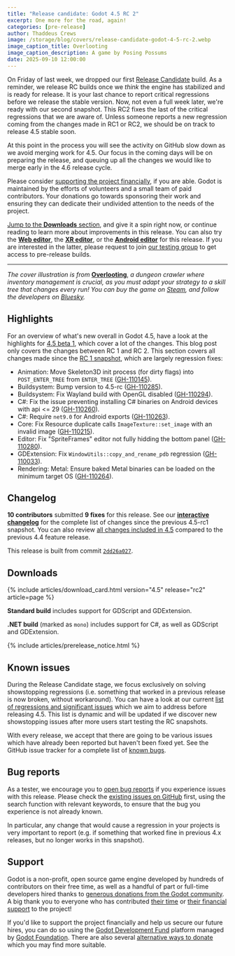 ```yaml
---
title: "Release candidate: Godot 4.5 RC 2"
excerpt: One more for the road, again!
categories: [pre-release]
author: Thaddeus Crews
image: /storage/blog/covers/release-candidate-godot-4-5-rc-2.webp
image_caption_title: Overlooting
image_caption_description: A game by Posing Possums
date: 2025-09-10 12:00:00
---
```


On Friday of last week, we dropped our first [Release Candidate](https://en.wikipedia.org/wiki/Software_release_life_cycle#Release_candidate) build. As a reminder, we release RC builds once we _think_ the engine has stabilized and is ready for release. It is your last chance to report critical regressions before we release the stable version. Now, not even a full week later, we're ready with our second snapshot. This RC2 fixes the last of the critical regressions that we are aware of. Unless someone reports a new regression coming from the changes made in RC1 or RC2, we should be on track to release 4.5 stable soon.

At this point in the process you will see the activity on GitHub slow down as we avoid merging work for 4.5. Our focus in the coming days will be on preparing the release, and queuing up all the changes we would like to merge early in the 4.6 release cycle.

Please consider [supporting the project financially](#support), if you are able. Godot is maintained by the efforts of volunteers and a small team of paid contributors. Your donations go towards sponsoring their work and ensuring they can dedicate their undivided attention to the needs of the project.

[Jump to the **Downloads** section](#downloads), and give it a spin right now, or continue reading to learn more about improvements in this release. You can also try the [**Web editor**](https://editor.godotengine.org/releases/4.5.rc2/), the [**XR editor**](https://www.meta.com/s/h9JcJGHfg), or the [**Android editor**](https://play.google.com/store/apps/details?id=org.godotengine.editor.v4) for this release. If you are interested in the latter, please request to join [our testing group](https://groups.google.com/g/godot-testers) to get access to pre-release builds.

---

*The cover illustration is from* [**Overlooting**](https://store.steampowered.com/app/3410180/Overlooting/?curator_clanid=41324400), *a dungeon crawler where inventory management is crucial, as you must adapt your strategy to a skill tree that changes every run! You can buy the game on [Steam](https://store.steampowered.com/app/3410180/Overlooting/?curator_clanid=41324400), and follow the developers on [Bluesky](https://bsky.app/profile/posingpossums.bsky.social).*

## Highlights

For an overview of what's new overall in Godot 4.5, have a look at the highlights for [4.5 beta 1](/article/dev-snapshot-godot-4-5-beta-1/), which cover a lot of the changes. This blog post only covers the changes between RC 1 and RC 2. This section covers all changes made since the [RC 1 snapshot](/article/release-candidate-godot-4-5-rc-1/), which are largely regression fixes:

- Animation: Move Skeleton3D init process (for dirty flags) into `POST_ENTER_TREE` from `ENTER_TREE` ([GH-110145](https://github.com/godotengine/godot/pull/110145)).
- Buildsystem: Bump version to 4.5-rc ([GH-110285](https://github.com/godotengine/godot/pull/110285)).
- Buildsystem: Fix Wayland build with OpenGL disabled ([GH-110294](https://github.com/godotengine/godot/pull/110294)).
- C#: Fix the issue preventing installing C# binaries on Android devices with api <= 29 ([GH-110260](https://github.com/godotengine/godot/pull/110260)).
- C#: Require `net9.0` for Android exports ([GH-110263](https://github.com/godotengine/godot/pull/110263)).
- Core: Fix Resource duplicate calls `ImageTexture::set_image` with an invalid image ([GH-110215](https://github.com/godotengine/godot/pull/110215)).
- Editor: Fix "SpriteFrames" editor not fully hidding the bottom panel ([GH-110280](https://github.com/godotengine/godot/pull/110280)).
- GDExtension: Fix `WindowUtils::copy_and_rename_pdb` regression ([GH-110033](https://github.com/godotengine/godot/pull/110033)).
- Rendering: Metal: Ensure baked Metal binaries can be loaded on the minimum target OS ([GH-110264](https://github.com/godotengine/godot/pull/110264)).

## Changelog

**10 contributors** submitted **9 fixes** for this release. See our [**interactive changelog**](https://godotengine.github.io/godot-interactive-changelog/#4.5-rc2) for the complete list of changes since the previous 4.5-rc1 snapshot. You can also review [all changes included in 4.5](https://godotengine.github.io/godot-interactive-changelog/#4.5) compared to the previous 4.4 feature release.

This release is built from commit [`2dd26a027`](https://github.com/godotengine/godot/commit/2dd26a027a99633231184616d4dd287bbdd1c0a3).

## Downloads

{% include articles/download_card.html version="4.5" release="rc2" article=page %}

**Standard build** includes support for GDScript and GDExtension.

**.NET build** (marked as `mono`) includes support for C#, as well as GDScript and GDExtension.

{% include articles/prerelease_notice.html %}

## Known issues

During the Release Candidate stage, we focus exclusively on solving showstopping regressions (i.e. something that worked in a previous release is now broken, without workaround). You can have a look at our current [list of regressions and significant issues](https://github.com/orgs/godotengine/projects/61) which we aim to address before releasing 4.5. This list is dynamic and will be updated if we discover new showstopping issues after more users start testing the RC snapshots.

With every release, we accept that there are going to be various issues which have already been reported but haven't been fixed yet. See the GitHub issue tracker for a complete list of [known bugs](https://github.com/godotengine/godot/issues?q=is%3Aissue+is%3Aopen+label%3Abug).

## Bug reports

As a tester, we encourage you to [open bug reports](https://github.com/godotengine/godot/issues) if you experience issues with this release. Please check the [existing issues on GitHub](https://github.com/godotengine/godot/issues) first, using the search function with relevant keywords, to ensure that the bug you experience is not already known.

In particular, any change that would cause a regression in your projects is very important to report (e.g. if something that worked fine in previous 4.x releases, but no longer works in this snapshot).

## Support

Godot is a non-profit, open source game engine developed by hundreds of contributors on their free time, as well as a handful of part or full-time developers hired thanks to [generous donations from the Godot community](https://fund.godotengine.org/). A big thank you to everyone who has contributed [their time](https://github.com/godotengine/godot/blob/master/AUTHORS.md) or [their financial support](https://github.com/godotengine/godot/blob/master/DONORS.md) to the project!

If you'd like to support the project financially and help us secure our future hires, you can do so using the [Godot Development Fund](https://fund.godotengine.org/) platform managed by [Godot Foundation](https://godot.foundation/). There are also several [alternative ways to donate](/donate) which you may find more suitable.
